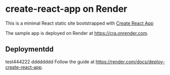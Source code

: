 # create-react-app on Render

This is a minimal React static site bootstrapped with [Create React App](https://github.com/facebook/create-react-app)

The sample app is deployed on Render at https://cra.onrender.com.

## Deploymentdd
test444222
dddddddd
Follow the guide at https://render.com/docs/deploy-create-react-app.
